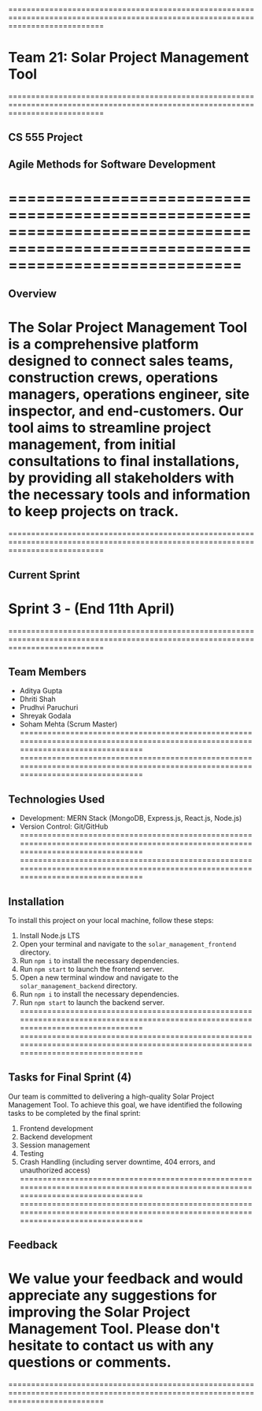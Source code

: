 =================================================================================================================================
# Team 21: Solar Project Management Tool
=================================================================================================================================
## CS 555 Project
## Agile Methods for Software Development
=================================================================================================================================
=================================================================================================================================
## Overview

The Solar Project Management Tool is a comprehensive platform designed to connect sales teams, construction crews, operations 
managers, operations engineer, site inspector, and end-customers. Our tool aims to streamline project management, from initial 
consultations to final installations, by providing all stakeholders with the necessary tools and information to keep projects on
track.
=================================================================================================================================
=================================================================================================================================
## Current Sprint 

Sprint 3 - (End 11th April)
=================================================================================================================================
=================================================================================================================================
## Team Members

- Aditya Gupta
- Dhriti Shah
- Prudhvi Paruchuri
- Shreyak Godala
- Soham Mehta (Scrum Master)
=================================================================================================================================
=================================================================================================================================
## Technologies Used

- Development: MERN Stack (MongoDB, Express.js, React.js, Node.js)
- Version Control: Git/GitHub
=================================================================================================================================
=================================================================================================================================
## Installation

To install this project on your local machine, follow these steps:

1. Install Node.js LTS
2. Open your terminal and navigate to the `solar_management_frontend` directory.
3. Run `npm i` to install the necessary dependencies.
4. Run `npm start` to launch the frontend server.
5. Open a new terminal window and navigate to the `solar_management_backend` directory.
6. Run `npm i` to install the necessary dependencies.
7. Run `npm start` to launch the backend server.
=================================================================================================================================
=================================================================================================================================
## Tasks for Final Sprint (4)

Our team is committed to delivering a high-quality Solar Project Management Tool. To achieve this goal, we have identified the 
following tasks to be completed by the final sprint:

1. Frontend development
2. Backend development
3. Session management
4. Testing 
5. Crash Handling (including server downtime, 404 errors, and unauthorized access)
=================================================================================================================================
=================================================================================================================================
## Feedback

We value your feedback and would appreciate any suggestions for improving the Solar Project Management Tool. Please don't 
hesitate to contact us with any questions or comments.
=================================================================================================================================
=================================================================================================================================
